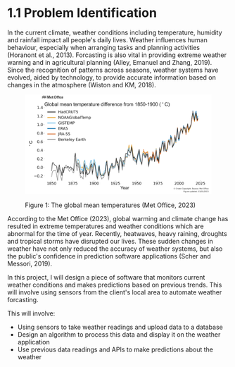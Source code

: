 # 1.1 Problem Identification

In the current climate, weather conditions including temperature, humidity and rainfall impact all people's daily lives. Weather influences human behaviour, especially when arranging tasks and  planning activities (Horanont et al., 2013). Forcasting is also vital in providing extreme weather warning and in agricultural planning (Alley, Emanuel and Zhang, 2019). Since the recognition of patterns across seasons, weather systems have evolved, aided by technology, to provide accurate information based on changes in the atmosphere (Wiston and KM, 2018).

<figure><img src="../.gitbook/assets/Met Office temperatures.png" alt=""><figcaption><p>Figure 1: The global mean temperatures (Met Office, 2023)</p></figcaption></figure>

According to the Met Office (2023), global warming and climate change has resulted in extreme temperatures and weather conditions which are abnormal for the time of year. Recently, heatwaves, heavy raining, droughts and tropical storms have disrupted our lives. These sudden changes in weather have not only reduced the accuracy of weather systems, but also the public's confidence in prediction software applications (Scher and Messori, 2019).

In this project, I will design a piece of software that monitors current weather conditions and makes predictions based on previous trends. This will involve using sensors from the client's local area to automate weather forcasting.

This will involve:

* Using sensors to take weather readings and upload data to a database
* Design an algorithm to process this data and display it on the weather application
* Use previous data readings and APIs to make predictions about the weather

